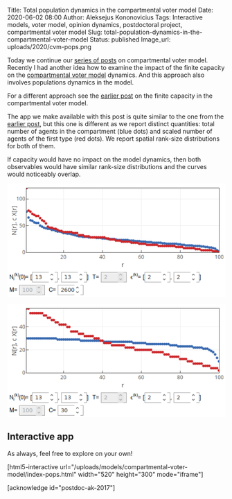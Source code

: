 Title: Total population dynamics in the compartmental voter model
Date: 2020-06-02 08:00
Author: Aleksejus Kononovicius
Tags: Interactive models, voter model, opinion dynamics, postdoctoral project, compartmental voter model
Slug: total-population-dynamics-in-the-compartmental-voter-model
Status: published
Image_url: uploads/2020/cvm-pops.png

Today we continue our [series of posts](/tag/compartmental-voter-model) on
compartmental voter model. Recently I had another idea how to examine the
impact of the finite capacity on the
[compartmental voter model]({filename}/articles/2020/compartmental-voter-model.md)
dynamics. And this approach also involves populations dynamics in the model.

For a different approach see the
[earlier post]({filename}/articles/2020/compartmental-voter-model-finite-capacity.md)
on the finite capacity in the compartmental voter model.
<!--more-->

The app we make available with this post is quite similar to the one from the
[earlier post]({filename}/articles/2020/compartmental-voter-model.md), but
this one is different as we report distinct quantities: total number of agents
in the compartment (blue dots) and scaled number of agents of the first type
(red dots). We report spatial rank-size distributions for both of them.

If capacity would have no impact on the model dynamics, then both observables
would have similar rank-size distributions and the curves would noticeably
overlap.

![We can see that the capacity does not have influence on the dynamics if it is infinite.](/uploads/2020/cvm-pops.png "We can see that capacity does not have influence on the dynamics if it is infinite.")

![We can see that the capacity does have influence if it is finite.](/uploads/2020/cvm-pops-2.png "We can see that capacity does have influence if it is finite.")

## Interactive app

As always, feel free to explore on your own!

[html5-interactive
url="/uploads/models/compartmental-voter-model/index-pops.html"
width="520" height="300" mode="iframe"]

[acknowledge id="postdoc-ak-2017"]
